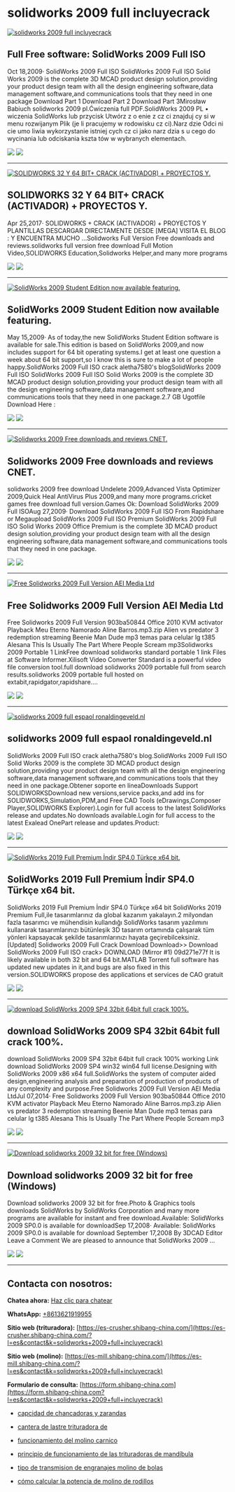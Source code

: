 # solidworks 2009 full incluyecrack

<a href="https://swt.shibang-china.com/?l=es&img&k=solidworks+2009+full+incluyecrack" target="_blank">![solidworks 2009 full incluyecrack](http://static.shibang-china.com/all-800x300/501.jpg)</a>

## Full Free software: SolidWorks 2009 Full ISO
Oct 18,2009· SolidWorks 2009 Full ISO SolidWorks 2009 Full ISO Solid Works 2009 is the complete 3D MCAD product design solution,providing your product design team with all the design engineering software,data management software,and communications tools that they need in one package Download Part 1 Download Part 2 Download Part 3Mirosław Babiuch solidworks 2009 pl.Ćwiczenia full PDF.SolidWorks 2009 PL • wiczenia SolidWorks lub przycisk Utwórz z o enie z cz ci znajduj cy si w menu rozwijanym Plik (je li pracujemy w rodowisku cz ci).Narz dzie Odci ni cie umo liwia wykorzystanie istniej cych cz ci jako narz dzia s u cego do wycinania lub odciskania kszta tów w wybranych elementach.


<a href="https://whatsapp.shibangsoft.com/WhatsApp.php" target="_blank" title="WhatsApp">![](http://static.shibang-china.com/icon/whatsapp.png)</a> <a href="https://swt.shibang-china.com/?l=es&icon&k=solidworks+2009+full+incluyecrack" target="_blank">![](http://static.shibang-china.com/icon/chat-es.png)</a>

---

<a href="https://swt.shibang-china.com/?l=es&img&k=solidworks+2009+full+incluyecrack" target="_blank">![SOLIDWORKS 32 Y 64 BIT+ CRACK (ACTIVADOR) + PROYECTOS Y.](http://static.shibang-china.com/all-800x300/1113.jpg)</a>

## SOLIDWORKS 32 Y 64 BIT+ CRACK (ACTIVADOR) + PROYECTOS Y.
Apr 25,2017· SOLIDWORKS + CRACK (ACTIVADOR) + PROYECTOS Y PLANTILLAS DESCARGAR DIRECTAMENTE DESDE [MEGA] VISITA EL BLOG : Y ENCUENTRA MUCHO …Solidworks Full Version Free downloads and reviews.solidworks full version free download Full Motion Video,SOLIDWORKS Education,Solidworks Helper,and many more programs


<a href="https://whatsapp.shibangsoft.com/WhatsApp.php" target="_blank" title="WhatsApp">![](http://static.shibang-china.com/icon/whatsapp.png)</a> <a href="https://swt.shibang-china.com/?l=es&icon&k=solidworks+2009+full+incluyecrack" target="_blank">![](http://static.shibang-china.com/icon/chat-es.png)</a>

---

<a href="https://swt.shibang-china.com/?l=es&img&k=solidworks+2009+full+incluyecrack" target="_blank">![SolidWorks 2009 Student Edition now available featuring.](http://static.shibang-china.com/all-800x300/1158.jpg)</a>

## SolidWorks 2009 Student Edition now available featuring.
May 15,2009· As of today,the new SolidWorks Student Edition software is available for sale.This edition is based on SolidWorks 2009,and now includes support for 64 bit operating systems.I get at least one question a week about 64 bit support,so I know this is sure to make a lot of people happy.SolidWorks 2009 Full ISO crack aletha7580's blogSolidWorks 2009 Full ISO SolidWorks 2009 Full ISO Solid Works 2009 is the complete 3D MCAD product design solution,providing your product design team with all the design engineering software,data management software,and communications tools that they need in one package.2.7 GB Ugotfile Download Here :


<a href="https://whatsapp.shibangsoft.com/WhatsApp.php" target="_blank" title="WhatsApp">![](http://static.shibang-china.com/icon/whatsapp.png)</a> <a href="https://swt.shibang-china.com/?l=es&icon&k=solidworks+2009+full+incluyecrack" target="_blank">![](http://static.shibang-china.com/icon/chat-es.png)</a>

---

<a href="https://swt.shibang-china.com/?l=es&img&k=solidworks+2009+full+incluyecrack" target="_blank">![Solidworks 2009 Free downloads and reviews CNET.](http://static.shibang-china.com/all-800x300/236.jpg)</a>

## Solidworks 2009 Free downloads and reviews CNET.
solidworks 2009 free download Undelete 2009,Advanced Vista Optimizer 2009,Quick Heal AntiVirus Plus 2009,and many more programs.cricket games free download full version.Games Ok: Download SolidWorks 2009 Full ISOAug 27,2009· Download SolidWorks 2009 Full ISO From Rapidshare or Megaupload SolidWorks 2009 Full ISO Premium SolidWorks 2009 Full ISO Solid Works 2009 Office Premium is the complete 3D MCAD product design solution,providing your product design team with all the design engineering software,data management software,and communications tools that they need in one package.


<a href="https://whatsapp.shibangsoft.com/WhatsApp.php" target="_blank" title="WhatsApp">![](http://static.shibang-china.com/icon/whatsapp.png)</a> <a href="https://swt.shibang-china.com/?l=es&icon&k=solidworks+2009+full+incluyecrack" target="_blank">![](http://static.shibang-china.com/icon/chat-es.png)</a>

---

<a href="https://swt.shibang-china.com/?l=es&img&k=solidworks+2009+full+incluyecrack" target="_blank">![Free Solidworks 2009 Full Version AEI Media Ltd](http://static.shibang-china.com/all-800x300/605.jpg)</a>

## Free Solidworks 2009 Full Version AEI Media Ltd
Free Solidworks 2009 Full Version 903ba50844 Office 2010 KVM activator Playback Meu Eterno Namorado Aline Barros.mp3.zip Alien vs predator 3 redemption streaming Beenie Man Dude mp3 temas para celular lg t385 Alesana This Is Usually The Part Where People Scream mp3Solidworks 2009 Portable 1 LinkFree download solidworks standard portable 1 link Files at Software Informer.Xilisoft Video Converter Standard is a powerful video file conversion tool.full download solidworks 2009 portable full from search results.solidworks 2009 portable full hosted on extabit,rapidgator,rapidshare.…


<a href="https://whatsapp.shibangsoft.com/WhatsApp.php" target="_blank" title="WhatsApp">![](http://static.shibang-china.com/icon/whatsapp.png)</a> <a href="https://swt.shibang-china.com/?l=es&icon&k=solidworks+2009+full+incluyecrack" target="_blank">![](http://static.shibang-china.com/icon/chat-es.png)</a>

---

<a href="https://swt.shibang-china.com/?l=es&img&k=solidworks+2009+full+incluyecrack" target="_blank">![solidworks 2009 full espaol ronaldingeveld.nl](http://static.shibang-china.com/all-800x300/332.jpg)</a>

## solidworks 2009 full espaol ronaldingeveld.nl
SolidWorks 2009 Full ISO crack aletha7580's blog.SolidWorks 2009 Full ISO Solid Works 2009 is the complete 3D MCAD product design solution,providing your product design team with all the design engineering software,data management software,and communications tools that they need in one package.Obtener soporte en líneaDownloads Support SOLIDWORKSDownload new versions,service packs,and add ins for SOLIDWORKS,Simulation,PDM,and Free CAD Tools (eDrawings,Composer Player,SOLIDWORKS Explorer).Login for full access to the latest SolidWorks release and updates.No downloads available.Login for full access to the latest Exalead OnePart release and updates.Product:


<a href="https://whatsapp.shibangsoft.com/WhatsApp.php" target="_blank" title="WhatsApp">![](http://static.shibang-china.com/icon/whatsapp.png)</a> <a href="https://swt.shibang-china.com/?l=es&icon&k=solidworks+2009+full+incluyecrack" target="_blank">![](http://static.shibang-china.com/icon/chat-es.png)</a>

---

<a href="https://swt.shibang-china.com/?l=es&img&k=solidworks+2009+full+incluyecrack" target="_blank">![SolidWorks 2019 Full Premium İndir SP4.0 Türkçe x64 bit.](http://static.shibang-china.com/all-800x300/663.jpg)</a>

## SolidWorks 2019 Full Premium İndir SP4.0 Türkçe x64 bit.
SolidWorks 2019 Full Premium İndir SP4.0 Türkçe x64 bit SolidWorks 2019 Premium Full,ile tasarımlarınız da global kazanım yakalayın.2 milyondan fazla tasarımcı ve mühendisin kullandığı SolidWorks tasarım yazılımını kullanarak tasarımlarınızı bütünleşik 3D tasarım ortamında çalışarak tüm yönleri kapsayacak şekilde tasarımlarınızı hayata geçirebilceksiniz.[Updated] Solidworks 2009 Full Crack Download Download>> Download SolidWorks 2009 Full ISO crack> DOWNLOAD (Mirror #1) 09d271e77f It is likely available in both 32 bit and 64 bit.MATLAB Torrent full software has updated new updates in it,and bugs are also fixed in this version.SOLIDWORKS propose des applications et services de CAO gratuit


<a href="https://whatsapp.shibangsoft.com/WhatsApp.php" target="_blank" title="WhatsApp">![](http://static.shibang-china.com/icon/whatsapp.png)</a> <a href="https://swt.shibang-china.com/?l=es&icon&k=solidworks+2009+full+incluyecrack" target="_blank">![](http://static.shibang-china.com/icon/chat-es.png)</a>

---

<a href="https://swt.shibang-china.com/?l=es&img&k=solidworks+2009+full+incluyecrack" target="_blank">![download SolidWorks 2009 SP4 32bit 64bit full crack 100%.](http://static.shibang-china.com/all-800x300/1163.jpg)</a>

## download SolidWorks 2009 SP4 32bit 64bit full crack 100%.
download SolidWorks 2009 SP4 32bit 64bit full crack 100% working Link download SolidWorks 2009 SP4 win32 win64 full license.Designing with SolidWorks 2009 x86 x64 full.SolidWorks the system of computer aided design,engineering analysis and preparation of production of products of any complexity and purpose.Free Solidworks 2009 Full Version AEI Media LtdJul 07,2014· Free Solidworks 2009 Full Version 903ba50844 Office 2010 KVM activator Playback Meu Eterno Namorado Aline Barros.mp3.zip Alien vs predator 3 redemption streaming Beenie Man Dude mp3 temas para celular lg t385 Alesana This Is Usually The Part Where People Scream mp3


<a href="https://whatsapp.shibangsoft.com/WhatsApp.php" target="_blank" title="WhatsApp">![](http://static.shibang-china.com/icon/whatsapp.png)</a> <a href="https://swt.shibang-china.com/?l=es&icon&k=solidworks+2009+full+incluyecrack" target="_blank">![](http://static.shibang-china.com/icon/chat-es.png)</a>

---

<a href="https://swt.shibang-china.com/?l=es&img&k=solidworks+2009+full+incluyecrack" target="_blank">![Download solidworks 2009 32 bit for free (Windows)](http://static.shibang-china.com/all-800x300/606.jpg)</a>

## Download solidworks 2009 32 bit for free (Windows)
Download solidworks 2009 32 bit for free.Photo & Graphics tools downloads SolidWorks by SolidWorks Corporation and many more programs are available for instant and free download.Available: SolidWorks 2009 SP0.0 is available for downloadSep 17,2008· Available: SolidWorks 2009 SP0.0 is available for download September 17,2008 By 3DCAD Editor Leave a Comment We are pleased to announce that SolidWorks 2009 …


<a href="https://whatsapp.shibangsoft.com/WhatsApp.php" target="_blank" title="WhatsApp">![](http://static.shibang-china.com/icon/whatsapp.png)</a> <a href="https://swt.shibang-china.com/?l=es&icon&k=solidworks+2009+full+incluyecrack" target="_blank">![](http://static.shibang-china.com/icon/chat-es.png)</a>

---
## Contacta con nosotros:

**Chatea ahora:** [Haz clic para chatear](https://swt.shibang-china.com?l=es&contact&k=solidworks+2009+full+incluyecrack)

**WhatsApp:**  [+8613621919955](https://whatsapp.shibangsoft.com/WhatsApp.php)

**Sitio web (trituradora):** [https://es-crusher.shibang-china.com/](https://es-crusher.shibang-china.com/?l=es&contact&k=solidworks+2009+full+incluyecrack)

**Sitio web (molino):** [https://es-mill.shibang-china.com/](https://es-mill.shibang-china.com/?l=es&contact&k=solidworks+2009+full+incluyecrack)

**Formulario de consulta:** [https://form.shibang-china.com](https://form.shibang-china.com?l=es&contact&k=solidworks+2009+full+incluyecrack)

* [capcidad de chancadoras y zarandas](../17/capcidad%20de%20chancadoras%20y%20zarandas.md)

* [cantera de lastre trituradora de](../16/cantera%20de%20lastre%20trituradora%20de.md)

* [funcionamiento del molino carnico](../17/funcionamiento%20del%20molino%20carnico.md)

* [principio de funcionamiento de las trituradoras de mandíbula](../19/principio%20de%20funcionamiento%20de%20las%20trituradoras%20de%20mand%C3%ADbula.md)

* [tipo de transmision de engranajes molino de bolas](../16/tipo%20de%20transmision%20de%20engranajes%20molino%20de%20bolas.md)

* [cómo calcular la potencia de molino de rodillos](../20/c%C3%B3mo%20calcular%20la%20potencia%20de%20molino%20de%20rodillos.md)